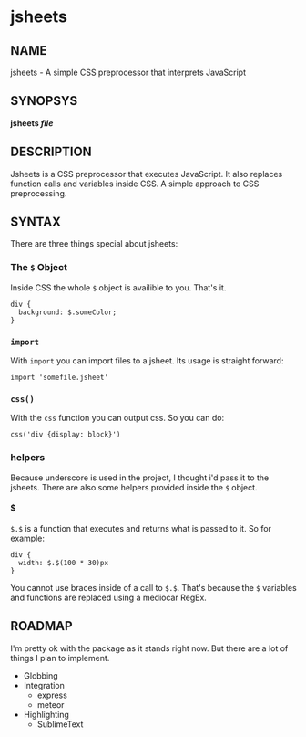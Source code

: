 # jsheets
## NAME
jsheets - A simple CSS preprocessor that interprets JavaScript

## SYNOPSYS
**jsheets _file_**

## DESCRIPTION
Jsheets is a CSS preprocessor that executes JavaScript. It also replaces function calls and variables inside CSS. A simple approach to CSS preprocessing.

## SYNTAX
There are three things special about jsheets:

### The `$` Object
Inside CSS the whole `$` object is availible to you. That's it.

```
div {
  background: $.someColor;
}
```

### `import`
With `import` you can import files to a jsheet. Its usage is straight forward:

```
import 'somefile.jsheet'
```

### `css()`
With the `css` function you can output css. So you can do:

```
css('div {display: block}')
```

### helpers
Because underscore is used in the project, I thought i'd pass it to the jsheets. There are also some helpers provided inside the `$` object.

#### $
`$.$` is a function that executes and returns what is passed to it. So for example:

```
div {
  width: $.$(100 * 30)px
}
```

You cannot use braces inside of a call to `$.$`. That's because the `$` variables and functions are replaced using a mediocar RegEx.

## ROADMAP
I'm pretty ok with the package as it stands right now. But there are a lot of things I plan to implement.

* Globbing
* Integration
  * express
  * meteor
* Highlighting
  * SublimeText
